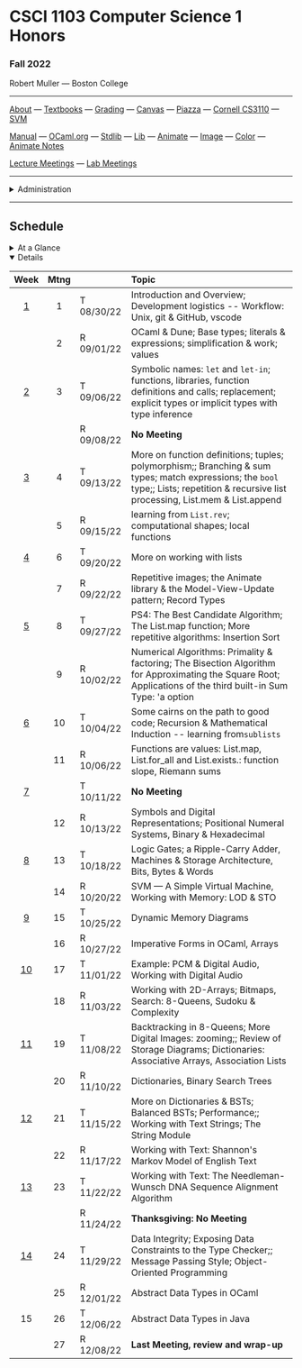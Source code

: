 # CSCI 1103 Computer Science 1 Honors

### Fall 2022

Robert Muller — Boston College

---

[About](resources/about.md) — [Textbooks](resources/textbooks.md) — [Grading](resources/grading.md) — [Canvas](https://bostoncollege.instructure.com/courses/1614229) — [Piazza](https://piazza.com/class/l7c8612dv3v2ez) — [Cornell CS3110](https://www.cs.cornell.edu/courses/cs3110/2020sp/) — [SVM](https://dogfishbar.github.io/dogfishbar.github.io/)

[Manual](http://caml.inria.fr/pub/docs/manual-ocaml/index.html) — [OCaml.org](https://ocaml.org/) — [Stdlib](http://caml.inria.fr/pub/docs/manual-ocaml/libref/Stdlib.html) — [Lib](resources/libraries/lib.mli) — [Animate](resources/libraries/animate.mli) — [Image](resources/libraries/image.mli) — [Color](resources/libraries/color.mli) — [Animate Notes](./resources/libraries/animate/README.md)

[Lecture Meetings](https://bccte.zoom.us/j/3306891980) — [Lab Meetings](./resources/labs.md)

---

<details>
  <summary>Administration</summary>

+ **Meets:** Tuesdays and Thursdays 12PM - 1:15PM, 245 Beacon St. Rm 125.

+ **Instructor:** [Robert Muller](dogfishbar.github.io )

+ **Office Hours**: 245 Beacon St. Rm 508, Tuesdays 3PM - 5PM, Wednesdays 4PM - 5PM.

**Teaching Assistants:**

Lab meets 245 Beacon St. Rm 103, Wednesdays 3PM - 3:50PM.

<details open> <summary>Liam Murphy, Head Teaching Assistant</summary>
+ **Office Hours** Thursdays 2PM - 4PM.
</details>

<details open> <summary>Nicole Lockwood</summary>

+ **Office Hours** Mondays 2PM - 3PM, Wednesdays 5PM - 7PM, Fridays 2PM - 3PM.

</details>

</details>

---

## Schedule

<details>
  <summary>At a Glance</summary>

  #### Month by Month

1. Learning to code, writing functions;
2. Bits, bytes & machines
3. Applications

#### Week by Week
1. Logisitics; base types and expressions
2. Naming; Writing Functions; Branching 
3. Repetition; Graphics; Lists
4. Repetition
5. Repetition
6. Animation; Model-View-Update
7. Digital Representations
8. Machines
9. Storage
10. Applications in Imperative Style: Digital Audio
11. Applications in Imperative Style: Digital Images
12. Applications of Strings, Text & Files
13. Sorting Algorithms
14. Developing new Types, Review & Wrap-up

</details>



<details open>
  <summary>Details</summary>

| Week | Mtng |     | Topic  |
| :--: | :--: | :-- | :--------------------------------------- |
|  [1](https://github.com/BC-CSCI1103/Week01)  |  1   | T 08/30/22 | Introduction and Overview; Development logistics -- Workflow: Unix,  git & GitHub, vscode |
|      |  2  | R 09/01/22 | OCaml & Dune; Base types; literals & expressions; simplification & work; values |
|  [2](https://github.com/BC-CSCI1103/Week02)  |  3   | T 09/06/22 | Symbolic names: `let` and `let-in`; functions, libraries, function definitions and calls; replacement; explicit types or implicit types with type inference |
|      |    | R 09/08/22 | **No Meeting** |
| [3](https://github.com/BC-CSCI1103/Week03) |  4  | T 09/13/22 | More on function definitions; tuples; polymorphism;; Branching & sum types; match expressions; the `bool` type;; Lists; repetition & recursive list processing, List.mem & List.append |
|      |  5  | R 09/15/22 | learning from `List.rev`; computational shapes; local functions |
| [4](https://github.com/BC-CSCI1103/Week04) |  6  | T 09/20/22 | More on working with lists |
|      |  7  | R 09/22/22 | Repetitive images; the Animate library & the Model-View-Update pattern; Record Types |
| [5](https://github.com/BC-CSCI1103/Week05) |  8  | T 09/27/22 | PS4: The Best Candidate Algorithm; The List.map function; More repetitive algorithms: Insertion Sort |
|      |  9  | R 10/02/22 | Numerical Algorithms: Primality & factoring; The Bisection Algorithm for Approximating the Square Root; Applications of the third built-in Sum Type: 'a option |
| [6](https://github.com/BC-CSCI1103/Week06) |  10  | T 10/04/22 | Some cairns on the path to good code; Recursion & Mathematical Induction -- learning from`sublists` |
|      |  11  | R 10/06/22 | Functions are values: List.map, List.for_all and List.exists.: function slope, Riemann sums |
| [7](https://github.com/BC-CSCI1103/Week07) |    | T 10/11/22 | **No Meeting** |
|      |  12  | R 10/13/22 | Symbols and Digital Representations; Positional Numeral Systems, Binary & Hexadecimal |
| [8](https://github.com/BC-CSCI1103/Week08)    | 13 | T 10/18/22 | Logic Gates; a Ripple-Carry Adder, Machines & Storage Architecture, Bits, Bytes & Words |
|      |  14  | R 10/20/22 | SVM — A Simple Virtual Machine, Working with Memory: LOD & STO |
| [9](https://github.com/BC-CSCI1103/Week09)    |  15  | T 10/25/22 | Dynamic Memory Diagrams |
|      |  16  | R 10/27/22 | Imperative Forms in OCaml, Arrays |
|  [10](https://github.com/BC-CSCI1103/Week10)  |  17  | T 11/01/22 | Example: PCM & Digital Audio, Working with Digital Audio |
|      |  18  | R 11/03/22 | Working with 2D-Arrays; Bitmaps, Search: 8-Queens, Sudoku & Complexity |
|  [11](https://github.com/BC-CSCI1103/Week11)  |  19  | T 11/08/22 | Backtracking in 8-Queens; More Digital Images: zooming;; Review of Storage Diagrams; Dictionaries: Associative Arrays, Association Lists |
|      |  20  | R 11/10/22 | Dictionaries, Binary Search Trees |
|  [12](https://github.com/BC-CSCI1103/Week12)  |  21  | T 11/15/22 | More on Dictionaries & BSTs; Balanced BSTs; Performance;; Working with Text Strings; The String Module |
|      |  22  | R 11/17/22 | Working with Text: Shannon's Markov Model of English Text |
|  [13](https://github.com/BC-CSCI1103/Week13)  |  23  | T 11/22/22 | Working with Text: The Needleman-Wunsch DNA Sequence Alignment Algorithm |
|      |      | R 11/24/22 | **Thanksgiving: No Meeting** |
|  [14](https://github.com/BC-CSCI1103/Week14)  |  24  | T 11/29/22 | Data Integrity; Exposing Data Constraints to the Type Checker;; Message Passing Style; Object-Oriented Programming |
|      | 25 | R 12/01/22 | Abstract Data Types in OCaml |
|  15  |  26  | T 12/06/22 | Abstract Data Types in Java |
|      |  27  | R 12/08/22 | **Last Meeting, review and wrap-up** |

</details>



